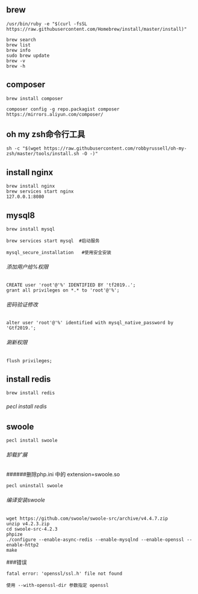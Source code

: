 ## brew
```
/usr/bin/ruby -e "$(curl -fsSL https://raw.githubusercontent.com/Homebrew/install/master/install)"
```

```
brew search 
brew list
brew info
sudo brew update
brew -v
brew -h
``` 
## composer
```
brew install composer 

composer config -g repo.packagist composer https://mirrors.aliyun.com/composer/
```
## oh my zsh命令行工具
```
sh -c "$(wget https://raw.githubusercontent.com/robbyrussell/oh-my-zsh/master/tools/install.sh -O -)"

```
## install nginx  
```
brew install nginx
brew services start nginx
127.0.0.1:8080
```


## mysql8

```
brew install mysql

brew services start mysql  #启动服务

mysql_secure_installation   #使用安全安装

```
###### 添加用户给%权限
```
CREATE user 'root'@'%' IDENTIFIED BY 'tf2019..';
grant all privileges on *.* to 'root'@'%';
```
###### 密码验证修改
```
alter user 'root'@'%' identified with mysql_native_password by 'Gtf2019.';
```
###### 涮新权限
```
flush privileges;
```

## install redis
```
brew install redis
```

###### pecl install redis

## swoole
```
pecl install swoole
```
###### 卸载扩展
######删除php.ini 中的 extension=swoole.so  
```
pecl uninstall swoole
```

###### 编译安装swoole
```
wget https://github.com/swoole/swoole-src/archive/v4.4.7.zip
unzip v4.2.3.zip
cd swoole-src-4.2.3
phpize
./configure --enable-async-redis --enable-mysqlnd --enable-openssl --enable-http2
make
```

###错误
```
fatal error: 'openssl/ssl.h' file not found

使用 --with-openssl-dir 参数指定 openssl 

```